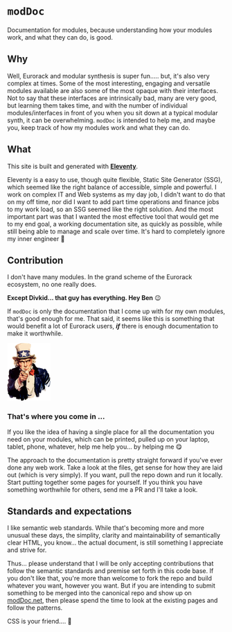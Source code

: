 # `modDoc`

Documentation for modules, because understanding how your modules work, and what they can do, is good.

## Why
Well, Eurorack and modular synthesis is super fun..... but, it's also very complex at times. Some of the most interesting, engaging and versatile modules available are also some of the most opaque with their interfaces. Not to say that these interfaces are intrinsically bad, many are very good, but learning them takes time, and with the number of individual modules/interfaces in front of you when you sit down at a typical modular synth, it can be overwhelming. `modDoc` is intended to help me, and maybe you, keep track of how my modules work and what they can do.

## What
This site is built and generated with **[Eleventy](https://www.11ty.dev/)**.

Eleventy is a easy to use, though quite flexible, Static Site Generator (SSG), which seemed like the right balance of accessible, simple and powerful. I work on complex IT and Web systems as my day job, I didn't want to do that on my off time, nor did I want to add part time operations and finance jobs to my work load, so an SSG seemed like the right solution. And the most important part was that I wanted the most effective tool that would get me to my end goal, a working documentation site, as quickly as possible, while still being able to manage and scale over time. It's hard to completely ignore my inner engineer 🤪

## Contribution
I don't have many modules. In the grand scheme of the Eurorack ecosystem, no one really does. 

**Except Divkid... that guy has everything. Hey Ben** 😉

If `modDoc` is only the documentation that I come up with for my own modules, that's good enough for me. That said, it seems like this is something that would benefit a lot of Eurorack users, ***if*** there is enough documentation to make it worthwhile. 

![](/uncle-sam.png)

### That's where you come in ...
If you like the idea of having a single place for all the documentation you need on your modules, which can be printed, pulled up on your laptop, tablet, phone, whatever, help me help you... by helping me 😋

The approach to the documentation is pretty straight forward if you've ever done any web work. Take a look at the files, get sense for how they are laid out (which is very simply). If you want, pull the repo down and run it locally. Start putting together some pages for yourself. If you think you have something worthwhile for others, send me a PR and I'll take a look.

## Standards and expectations
I like semantic web standards. While that's becoming more and more unusual these days, the simplity, clarity and maintainability of semantically clear HTML, you know... the actual document, is still something I appreciate and strive for.

Thus... please understand that I will be only accepting contributions that follow the semantic standards and premise set forth in this code base. If you don't like that, you're more than welcome to fork the repo and build whatever you want, however you want. But if you are intending to submit something to be merged into the canonical repo and show up on [modDoc.net](moddoc.net), then please spend the time to look at the existing pages and follow the patterns.

CSS is your friend.... 🙂
